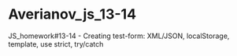 # Averianov_js_13-14
JS_homework#13-14 - Creating test-form: XML/JSON, localStorage, template, use strict, try/catch

